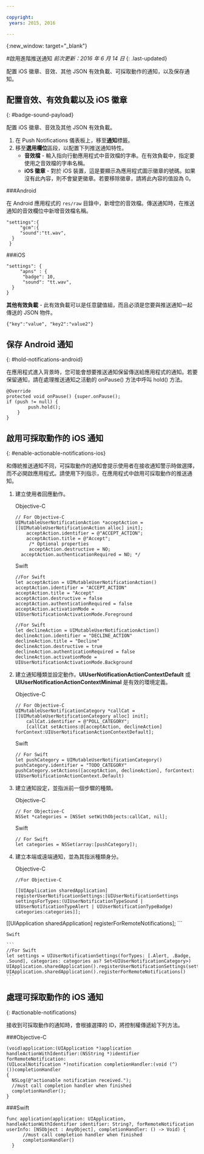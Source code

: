```yaml
---

copyright:
 years: 2015, 2016

---
```


{:new_window: target="_blank"}


#啟用進階推送通知
*前次更新：2016 年 6 月 14 日*
{: .last-updated}

配置 iOS 徽章、音效、其他 JSON 有效負載、可採取動作的通知，以及保存通知。

## 配置音效、有效負載以及 iOS 徽章
{: #badge-sound-payload}

配置 iOS 徽章、音效及其他 JSON 有效負載。

1. 在 Push Notifications 儀表板上，移至**通知**標籤。
2. 移至**選用欄位**區段，以配置下列推送通知特性。 
	- **音效檔** - 輸入指向行動應用程式中音效檔的字串。在有效負載中，指定要使用之音效檔的字串名稱。
	- **iOS 徽章** - 對於 iOS 裝置，這是要顯示為應用程式圖示徽章的號碼。如果沒有此內容，則不會變更徽章。若要移除徽章，請將此內容的值設為 0。
	
	


###Android

在 Android 應用程式的 `res/raw` 目錄中，新增您的音效檔。傳送通知時，在推送通知的音效欄位中新增音效檔名稱。

```
"settings":{
     "gcm":{
     "sound":"tt.wav",
  }
 }  
```
	
	
###iOS

```
"settings": {
     "apns" : {
      "badge": 10,
      "sound": "tt.wav",
  }
}
``` 		
**其他有效負載** - 此有效負載可以是任意鍵值組，而且必須是您要與推送通知一起傳送的 JSON 物件。

```
{"key":"value", "key2":"value2"}
```


## 保存 Android 通知 
{: #hold-notifications-android}

在應用程式進入背景時，您可能會想要推送通知保留傳送給應用程式的通知。若要保留通知，請在處理推送通知之活動的 onPause() 方法中呼叫 hold() 方法。

```
@Override
protected void onPause() {super.onPause();
if (push != null) {
        push.hold();
    }
} 
```

## 啟用可採取動作的 iOS 通知  
{: #enable-actionable-notifications-ios}

和傳統推送通知不同，可採取動作的通知會提示使用者在接收通知警示時做選擇，而不必開啟應用程式。請使用下列指示，在應用程式中啟用可採取動作的推送通知。

1. 建立使用者回應動作。

   Objective-C

	```
	// For Objective-C
	UIMutableUserNotificationAction *acceptAction = [[UIMutableUserNotificationAction alloc] init];
	    acceptAction.identifier = @"ACCEPT_ACTION";
	    acceptAction.title = @"Accept";
	     /* Optional properties
	     acceptAction.destructive = NO;
	  acceptAction.authenticationRequired = NO; */
	  ```
   Swift

	```
	//For Swift
	let acceptAction = UIMutableUserNotificationAction()
	acceptAction.identifier = "ACCEPT_ACTION"
	acceptAction.title = "Accept"
	acceptAction.destructive = false
	acceptAction.authenticationRequired = false
	acceptAction.activationMode = UIUserNotificationActivationMode.Foreground
	```
	
	```
	//For Swift
	let declineAction = UIMutableUserNotificationAction()
	declineAction.identifier = "DECLINE_ACTION"
	declineAction.title = "Decline"
	declineAction.destructive = true
	declineAction.authenticationRequired = false
	declineAction.activationMode = UIUserNotificationActivationMode.Background
	```

2. 建立通知種類並設定動作。**UIUserNotificationActionContextDefault** 或 **UIUserNotificationActionContextMinimal** 是有效的環境定義。

	Objective-C

	```
	// For Objective-C
	UIMutableUserNotificationCategory *callCat = [[UIMutableUserNotificationCategory alloc] init];
	    callCat.identifier = @"POLL_CATEGORY";
	    [callCat setActions:@[acceptAction, declineAction] forContext:UIUserNotificationActionContextDefault];
	```    

	Swift

	```
	// For Swift
	let pushCategory = UIMutableUserNotificationCategory()
	pushCategory.identifier = "TODO_CATEGORY"
	pushCategory.setActions([acceptAction, declineAction], forContext: UIUserNotificationActionContext.Default)
	```

1. 建立通知設定，並指派前一個步驟的種類。

	Objective-C

	```
	// For Objective-C
	NSSet *categories = [NSSet setWithObjects:callCat, nil];
	```

	Swift

	```
	// For Swift
	let categories = NSSet(array:[pushCategory]);
	```

1. 建立本端或遠端通知，並為其指派種類身分。

	Objective-C

	```
	//For Objective-C

	[[UIApplication sharedApplication] registerUserNotificationSettings:[UIUserNotificationSettings settingsForTypes:(UIUserNotificationTypeSound | UIUserNotificationTypeAlert | UIUserNotificationTypeBadge) categories:categories]];
[[UIApplication sharedApplication] registerForRemoteNotifications];
	```

	Swift

	```
	//For Swift
	let settings = UIUserNotificationSettings(forTypes: [.Alert, .Badge, .Sound], categories: categories as? Set<UIUserNotificationCategory>)
    UIApplication.sharedApplication().registerUserNotificationSettings(settings)
    UIApplication.sharedApplication().registerForRemoteNotifications() 
	```
	
## 處理可採取動作的 iOS 通知  
{: #actionable-notifications}

接收到可採取動作的通知時，會根據選擇的 ID，將控制權傳遞給下列方法。

###Objective-C

```
(void)application:(UIApplication *)application handleActionWithIdentifier:(NSString *)identifier forRemoteNotification:
(UILocalNotification *)notification completionHandler:(void (^)())completionHandler
{
  NSLog(@"actionable notification received.");
  //must call completion handler when finished
  completionHandler();
}
```

###Swift
 
```
func application(application: UIApplication, handleActionWithIdentifier identifier: String?, forRemoteNotification userInfo: [NSObject : AnyObject], completionHandler: () -> Void) {
      //must call completion handler when finished
      completionHandler()
  }
```    
    
